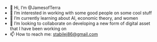 - 👋 Hi, I’m @JamesofTerra
- 👀 I’m interested in working with some good people on some cool stuff
- 🌱 I’m currently learning about AI, economic theory, and women
- 💞️ I’m looking to collaborate on developing a new form of digital asset that I have been working on
- 📫 How to reach me: stabilej86@gmail.com

<!---
JamesofTerra/JamesofTerra is a ✨ special ✨ repository because its `README.md` (this file) appears on your GitHub profile.
You can click the Preview link to take a look at your changes.
--->
